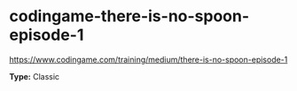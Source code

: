 # codingame-there-is-no-spoon-episode-1
https://www.codingame.com/training/medium/there-is-no-spoon-episode-1

**Type:** Classic
